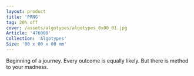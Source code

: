 ```yaml
---
layout: product
title: 'PRNG'
tag: 20% off
cover: /assets/algotypes/algotypes_0x00_01.jpg
Article: '476000'
Collection: 'Algotypes'
Size: '00 x 00 x 00 mm'
---
```

Beginning of a journey. Every outcome is equally likely. But there is method to your madness.
